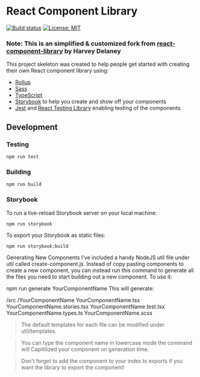 # React Component Library

[![Build status](https://badge.buildkite.com/90ff98db996bb137c5be1bdce666c4b1ce68a25b17af0a6a04.svg?branch=master)](https://buildkite.com/harvey/react-component-library)
[![License: MIT](https://img.shields.io/badge/License-MIT-green.svg)](https://opensource.org/licenses/MIT)

### **Note**: This is an simplified & customized fork from [react-component-library](https://github.com/HarveyD/react-component-library) by Harvey Delaney

This project skeleton was created to help people get started with creating their own React component library using:

- [Rollup](https://github.com/rollup/rollup)
- [Sass](https://sass-lang.com/)
- [TypeScript](https://www.typescriptlang.org/)
- [Storybook](https://storybook.js.org/) to help you create and show off your components
- [Jest](https://jestjs.io/) and [React Testing Library](https://github.com/testing-library/react-testing-library) enabling testing of the components

## Development

### Testing

```
npm run test
```

### Building

```
npm run build
```

### Storybook

To run a live-reload Storybook server on your local machine:

```
npm run storybook
```

To export your Storybook as static files:

```
npm run storybook:build
```

Generating New Components
I've included a handy NodeJS util file under util called create-component.js. Instead of copy pasting components to create a new component, you can instead run this command to generate all the files you need to start building out a new component. To use it:

npm run generate YourComponentName
This will generate:

/src
  /YourComponentName
    YourComponentName.tsx
    YourComponentName.stories.tsx
    YourComponentName.test.tsx
    YourComponentName.types.ts
    YourComponentName.scss
    
> The default templates for each file can be modified under util/templates.

> You can type the component name in lowercase mode the command will Capitilized your component on generation time.

> Don't forget to add the component to your index.ts exports if you want the library to export the component!
